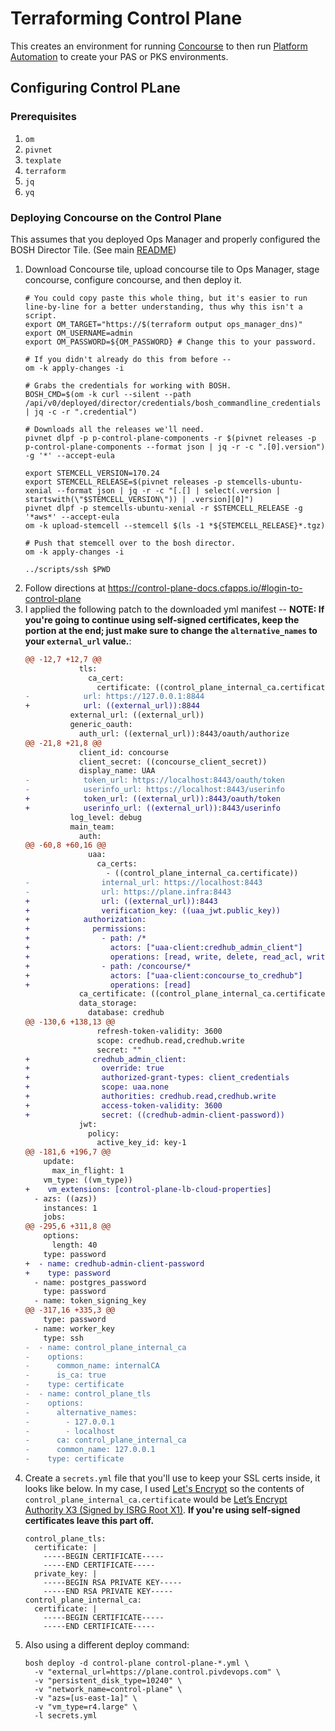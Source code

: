 # Terraforming Control Plane

This creates an environment for running [Concourse](concourse.io) to then run [Platform Automation](http://docs.pivotal.io/pcf-automation/) to create your PAS or PKS environments.

## Configuring Control PLane

### Prerequisites

1. `om`
1. `pivnet`
1. `texplate`
1. `terraform`
1. `jq`
1. `yq`

### Deploying Concourse on the Control Plane

This assumes that you deployed Ops Manager and properly configured the BOSH Director Tile. (See main [README](../README.md))

1. Download Concourse tile, upload concourse tile to Ops Manager, stage concourse, configure concourse, and then deploy it.
    ```
    # You could copy paste this whole thing, but it's easier to run line-by-line for a better understanding, thus why this isn't a script.
    export OM_TARGET="https://$(terraform output ops_manager_dns)"
    export OM_USERNAME=admin
    export OM_PASSWORD=${OM_PASSWORD} # Change this to your password.

    # If you didn't already do this from before --
    om -k apply-changes -i

    # Grabs the credentials for working with BOSH.
    BOSH_CMD=$(om -k curl --silent --path /api/v0/deployed/director/credentials/bosh_commandline_credentials | jq -c -r ".credential")

    # Downloads all the releases we'll need.
    pivnet dlpf -p p-control-plane-components -r $(pivnet releases -p p-control-plane-components --format json | jq -r -c ".[0].version") -g '*' --accept-eula

    export STEMCELL_VERSION=170.24
    export STEMCELL_RELEASE=$(pivnet releases -p stemcells-ubuntu-xenial --format json | jq -r -c "[.[] | select(.version | startswith(\"$STEMCELL_VERSION\")) | .version][0]")
    pivnet dlpf -p stemcells-ubuntu-xenial -r $STEMCELL_RELEASE -g '*aws*' --accept-eula
    om -k upload-stemcell --stemcell $(ls -1 *${STEMCELL_RELEASE}*.tgz)

    # Push that stemcell over to the bosh director.
    om -k apply-changes -i

    ../scripts/ssh $PWD
    ```
1. Follow directions at https://control-plane-docs.cfapps.io/#login-to-control-plane
1. I applied the following patch to the downloaded yml manifest -- **NOTE: If you're going to continue using self-signed certificates, keep the portion at the end; just make sure to change the `alternative_names` to your `external_url` value.**:
    ```diff
    @@ -12,7 +12,7 @@
                tls:
                  ca_cert:
                    certificate: ((control_plane_internal_ca.certificate))
    -            url: https://127.0.0.1:8844
    +            url: ((external_url)):8844
              external_url: ((external_url))
              generic_oauth:
                auth_url: ((external_url)):8443/oauth/authorize
    @@ -21,8 +21,8 @@
                client_id: concourse
                client_secret: ((concourse_client_secret))
                display_name: UAA
    -            token_url: https://localhost:8443/oauth/token
    -            userinfo_url: https://localhost:8443/userinfo
    +            token_url: ((external_url)):8443/oauth/token
    +            userinfo_url: ((external_url)):8443/userinfo
              log_level: debug
              main_team:
                auth:
    @@ -60,8 +60,16 @@
                  uaa:
                    ca_certs:
                      - ((control_plane_internal_ca.certificate))
    -                internal_url: https://localhost:8443
    -                url: https://plane.infra:8443
    +                url: ((external_url)):8443
    +                verification_key: ((uaa_jwt.public_key))
    +            authorization:
    +              permissions:
    +                - path: /*
    +                  actors: ["uaa-client:credhub_admin_client"]
    +                  operations: [read, write, delete, read_acl, write_acl]
    +                - path: /concourse/*
    +                  actors: ["uaa-client:concourse_to_credhub"]
    +                  operations: [read]
                ca_certificate: ((control_plane_internal_ca.certificate))
                data_storage:
                  database: credhub
    @@ -130,6 +138,13 @@
                    refresh-token-validity: 3600
                    scope: credhub.read,credhub.write
                    secret: ""
    +              credhub_admin_client:
    +                override: true
    +                authorized-grant-types: client_credentials
    +                scope: uaa.none
    +                authorities: credhub.read,credhub.write
    +                access-token-validity: 3600
    +                secret: ((credhub-admin-client-password))
                jwt:
                  policy:
                    active_key_id: key-1
    @@ -181,6 +196,7 @@
        update:
          max_in_flight: 1
        vm_type: ((vm_type))
    +    vm_extensions: [control-plane-lb-cloud-properties]
      - azs: ((azs))
        instances: 1
        jobs:
    @@ -295,6 +311,8 @@
        options:
          length: 40
        type: password
    +  - name: credhub-admin-client-password
    +    type: password
      - name: postgres_password
        type: password
      - name: token_signing_key
    @@ -317,16 +335,3 @@
        type: password
      - name: worker_key
        type: ssh
    -  - name: control_plane_internal_ca
    -    options:
    -      common_name: internalCA
    -      is_ca: true
    -    type: certificate
    -  - name: control_plane_tls
    -    options:
    -      alternative_names:
    -        - 127.0.0.1
    -        - localhost
    -      ca: control_plane_internal_ca
    -      common_name: 127.0.0.1
    -    type: certificate
    ```
1. Create a `secrets.yml` file that you'll use to keep your SSL certs inside, it looks like below.  In my case, I used [Let's Encrypt](https://letsencrypt.org/) so the contents of `control_plane_internal_ca.certificate` would be [Let’s Encrypt Authority X3 (Signed by ISRG Root X1)](https://letsencrypt.org/certs/letsencryptauthorityx3.pem.txt).  **If you're using self-signed certificates leave this part off.**
    ```
    control_plane_tls:
      certificate: |
        -----BEGIN CERTIFICATE-----
        -----END CERTIFICATE-----
      private_key: |
        -----BEGIN RSA PRIVATE KEY-----
        -----END RSA PRIVATE KEY-----
    control_plane_internal_ca:
      certificate: |
        -----BEGIN CERTIFICATE-----
        -----END CERTIFICATE-----
    ```
1. Also using a different deploy command:
    ```
    bosh deploy -d control-plane control-plane-*.yml \
      -v "external_url=https://plane.control.pivdevops.com" \
      -v "persistent_disk_type=10240" \
      -v "network_name=control-plane" \
      -v "azs=[us-east-1a]" \
      -v "vm_type=r4.large" \
      -l secrets.yml
    ```
